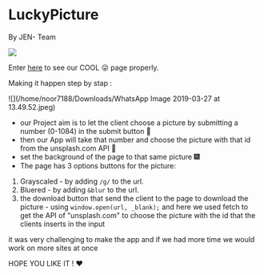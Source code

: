 # LuckyPicture

 By JEN- Team

![](https://upload.wikimedia.org/wikipedia/en/thumb/9/95/Powerpuff_girls_characters.jpg/270px-Powerpuff_girls_characters.jpg)

Enter [here](https://lotus-1.github.io/LuckyPicture/) to see our COOL  :stuck_out_tongue_winking_eye: page properly.

 Making it happen step by stap :

 ![](/home/noor7188/Downloads/WhatsApp Image 2019-03-27 at 13.49.52.jpeg)

* our Project aim is to let the client choose a picture by submitting a number (0-1084) in the submit button :crystal_ball:
* then our App will take that number and choose the picture with that id from the unsplash.com API :floppy_disk:
* set the background of the page to that same picture :fireworks:
* The page has 3 options buttons for the picture:  
 1. Grayscaled - by adding `/g/` to the url.
 2. Bluered  - by adding `&blur` to the url.
 3. the download button that send the client to the page to download the picture - using `window.open(url, _blank);`
 and here we used fetch to get the API of "unsplash.com" to choose the picture with the id that the clients inserts in the input

 it was very challenging to make the app
 and if we had more time we would work on more sites at once

 HOPE YOU LIKE IT ! :heart: 
